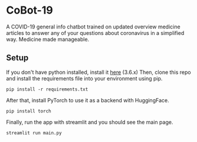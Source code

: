 # CoBot-19
A COVID-19 general info chatbot trained on updated overview medicine articles to answer any of your questions about coronavirus in a simplified way. Medicine made manageable.
## Setup
If you don't have python installed, install it [here](https://www.python.org/) (3.6.x)
Then, clone this repo and install the requirements file into your environment using pip.
```
pip install -r requirements.txt
```
After that, install PyTorch to use it as a backend with HuggingFace.
```
pip install torch
```
Finally, run the app with streamlit and you should see the main page.
```
streamlit run main.py
```
